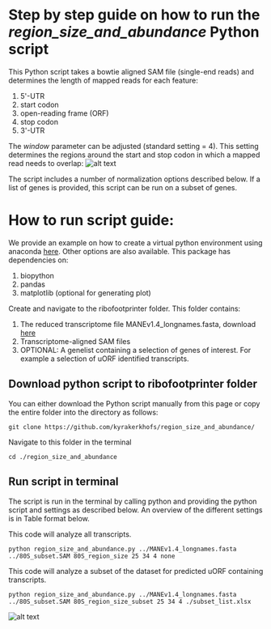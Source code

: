 # Step by step guide on how to run the *region_size_and_abundance* Python script
This Python script takes a bowtie aligned SAM file (single-end reads) and determines the length of mapped reads for each feature:
1. 5'-UTR
2. start codon
3. open-reading frame (ORF)
4. stop codon
5. 3'-UTR

The *window* parameter can be adjusted (standard setting = 4). This setting determines the regions around the start and stop codon in which a mapped read needs to overlap: 
![alt text](https://github.com/kyrakerkhofs/figures/blob/main/region_size_and_abundance.png)

The script includes a number of normalization options described below.
If a list of genes is provided, this script can be run on a subset of genes.


# How to run script guide:
We provide an example on how to create a virtual python environment using anaconda [here](https://github.com/kyrakerkhofs/ribofootprinter_python_guide/tree/main). Other options are also available. This package has dependencies on:
1. biopython
2. pandas
3. matplotlib (optional for generating plot)

Create and navigate to the ribofootprinter folder. 
This folder contains:
1.	The reduced transcriptome file MANEv1.4_longnames.fasta, download [here](https://github.com/kyrakerkhofs/MANE_v1.4_Preparation)
2.	Transcriptome-aligned SAM files
3.	OPTIONAL: A genelist containing a selection of genes of interest. For example a selection of uORF identified transcripts. 

## Download python script to ribofootprinter folder
You can either download the Python script manually from this page or copy the entire folder into the directory as follows:
```unix
git clone https://github.com/kyrakerkhofs/region_size_and_abundance/
```
Navigate to this folder in the terminal
```unix
cd ./region_size_and_abundance
```

## Run script in terminal
The script is run in the terminal by calling python and providing the python script and settings as described below. An overview of the different settings is in Table format below.

This code will analyze all transcripts. 
```unix
python region_size_and_abundance.py ../MANEv1.4_longnames.fasta ../80S_subset.SAM 80S_region_size 25 34 4 none
```
This code will analyze a subset of the dataset for predicted uORF containing transcripts. 
```unix
python region_size_and_abundance.py ../MANEv1.4_longnames.fasta ../80S_subset.SAM 80S_region_size_subset 25 34 4 ./subset_list.xlsx
```

![alt text](https://github.com/kyrakerkhofs/figures/blob/main/settings_region_size.png)


